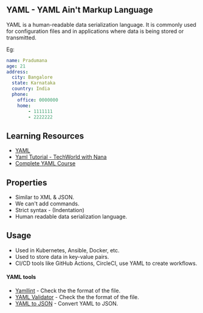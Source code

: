 ## YAML - YAML Ain't Markup Language

YAML is a human-readable data serialization language. It is commonly used for configuration files and in applications where data is being stored or transmitted.

Eg:

```yaml
name: Pradumana
age: 21
address: 
  city: Bangalore
  state: Karnataka
  country: India
  phone:
    office: 0000000
    home: 
        - 1111111
        - 2222222
```

## Learning Resources

- [YAML](https://yaml.org/)
- [Yaml Tutorial - TechWorld with Nana](https://youtu.be/1uFVr15xDGg)
- [Complete YAML Course](https://youtu.be/IA90BTozdow)


## Properties

- Similar to XML & JSON.
- We can't add commands.
- Strict syntax - (Indentation)
- Human readable data serialization language.


## Usage

- Used in Kubernetes, Ansible, Docker, etc.
- Used to store data in key-value pairs.
- CI/CD tools like GitHub Actions, CircleCI, use YAML to create workflows.

#### YAML tools
- [Yamllint](http://www.yamllint.com/) - Check the the format of the file.
- [YAML Validator](https://codebeautify.org/yaml-validator) - Check the the format of the file.
- [YAML to JSON](https://codebeautify.org/yaml-to-json-xml-csv) - Convert YAML to JSON.
